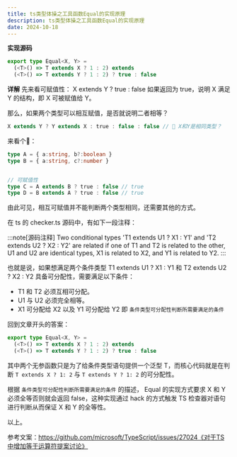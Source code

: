 ```yaml
---
title: ts类型体操之工具函数Equal的实现原理
description: ts类型体操之工具函数Equal的实现原理
date: 2024-10-18
---
```


**实现源码**
```typescript
export type Equal<X, Y> =
  (<T>() => T extends X ? 1 : 2) extends
  (<T>() => T extends Y ? 1 : 2) ? true : false
```

**详解**
先来看可赋值性：
X extends Y ? true : false
如果返回为 true，说明  X 满足 Y 的结构，即 X 可被赋值给 Y。

那么，如果两个类型可以相互赋值，是否就说明二者相等？
```typescript
X extends Y ? Y extends X : true : false : false // 🤔 X和Y是相同类型？
```

来看个🌰：
```typescript
type A = { a:string, b?:boolean }
type B = { a:string, c?:number }


// 可赋值性
type C = A extends B ? true : false // true
type D = B extends A ? true : false // true
```

由此可见，相互可赋值并不能判断两个类型相同，还需要其他的方式。

在 ts 的 checker.ts 源码中，有如下一段注释：

:::note[源码注释]
 Two conditional types 'T1 extends U1 ? X1 : Y1' and 'T2 extends U2 ? X2 : Y2' are related if
 one of T1 and T2 is related to the other, U1 and U2 are identical types, X1 is related to X2,
 and Y1 is related to Y2. 
:::  

也就是说，如果想满足两个条件类型 T1 extends U1 ? X1 : Y1 和 T2 extends U2 ? X2 : Y2 具备可分配性，需要满足以下条件：

- T1 和 T2 必须互相可分配。
- U1 与 U2 必须完全相等。
- X1 可分配给 X2 以及 Y1 可分配给 Y2
即 `条件类型可分配性判断所需要满足的条件`

回到文章开头的答案：
```typescript
export type Equal<X, Y> =
  (<T>() => T extends X ? 1 : 2) extends
  (<T>() => T extends Y ? 1 : 2) ? true : false
```

其中两个无参函数只是为了给条件类型语句提供一个泛型 T，而核心代码就是在判断 `T extends X ? 1: 2` 与 `T extends Y ? 1: 2` 的可分配性。

根据 `条件类型可分配性判断所需要满足的条件` 的描述， Equal 的实现方式要求 X 和 Y 必须全等否则就会返回 false，这种实现通过 hack 的方式触发 TS 检查器对语句进行判断从而保证 X 和 Y 的全等性。

以上。


参考文案：https://github.com/microsoft/TypeScript/issues/27024《对于TS中增加等于运算符提案讨论》